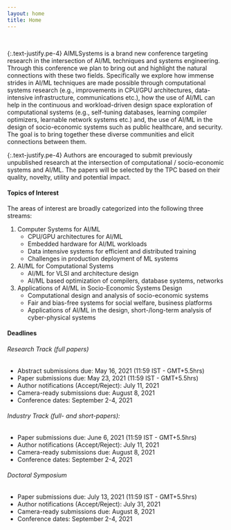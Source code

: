 ```yaml
---
layout: home
title: Home
---
```


&nbsp;

{:.text-justify.pe-4}
AIMLSystems is a brand new conference targeting research in the intersection of AI/ML techniques and systems engineering. Through this conference we plan to bring out and highlight the natural connections with these two fields. Specifically we explore how immense strides in AI/ML techniques are made possible through computational systems research (e.g., improvements in CPU/GPU architectures, data-intensive infrastructure, communications etc.),  how the use of AI/ML can help in the continuous and workload-driven design space exploration of computational systems (e.g., self-tuning databases, learning compiler optimizers, learnable network systems etc.) and, the use of AI/ML in the design of socio-economic systems such as public healthcare, and security.  The goal is to bring together these diverse communities and elicit connections between them.

{:.text-justify.pe-4}
Authors are encouraged to submit previously unpublished research at the intersection of computational / socio-economic systems and AI/ML. The papers will be selected by the TPC based on their quality, novelty, utility and potential impact.


#### Topics of Interest

The areas of interest are broadly categorized into the following three streams:

1. Computer Systems for AI/ML 
   * CPU/GPU architectures for AI/ML
   * Embedded hardware for AI/ML workloads
   * Data intensive systems for efficient and distributed training
   * Challenges in production deployment of ML systems
1. AI/ML for Computational Systems
   * AI/ML for VLSI and architecture design
   * AI/ML based optimization of compilers, database systems, networks
1. Applications of AI/ML in Socio-Economic Systems Design
   * Computational design and analysis of socio-economic systems
   * Fair and bias-free systems for social welfare, business platforms
   * Applications of AI/ML in the design, short-/long-term analysis of cyber-physical systems

#### Deadlines

###### Research Track (full papers)
* Abstract submissions due: May 16, 2021 (11:59 IST - GMT+5.5hrs)
* Paper submissions due: May 23, 2021 (11:59 IST - GMT+5.5hrs) 
* Author notifications (Accept/Reject): July 11, 2021
* Camera-ready submissions due: August 8, 2021
* Conference dates: September 2-4, 2021 

###### Industry Track (full- and short-papers):
* Paper submissions due:  June 6, 2021 (11:59 IST - GMT+5.5hrs)
* Author notifications (Accept/Reject):  July 11, 2021
* Camera-ready submissions due: August 8, 2021
* Conference dates: September 2-4, 2021

###### Doctoral Symposium
* Paper submissions due:  July 13, 2021 (11:59 IST - GMT+5.5hrs)
* Author notifications (Accept/Reject):  July 31, 2021
* Camera-ready submissions due: August 8, 2021
* Conference dates: September 2-4, 2021
